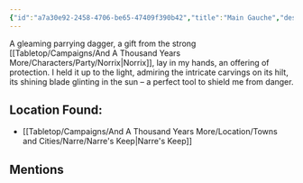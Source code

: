 ```yaml
---
{"id":"a7a30e92-2458-4706-be65-47409f390b42","title":"Main Gauche","description":"A gleaming parrying dagger, a gift from the strong Norrix, lay in my hands, an offering of protection.","isInCurrentInventory":true,"amountHeld":1,"causeOfConsumption":"null","publish":true,"date_created":"Sunday, March 5th 2023, 6:40:16 pm","date_modified":"Saturday, April 13th 2024, 8:14:47 pm","cssclasses":["mado-heading"],"path":"Tabletop/Campaigns/And A Thousand Years More/Inventory/Equipment/Main Gauche.md","permalink":"/tabletop/campaigns/and-a-thousand-years-more/inventory/equipment/main-gauche/","PassFrontmatter":true}
---
```



A gleaming parrying dagger, a gift from the strong [[Tabletop/Campaigns/And A Thousand Years More/Characters/Party/Norrix\|Norrix]], lay in my hands, an offering of protection. I held it up to the light, admiring the intricate carvings on its hilt, its shining blade glinting in the sun – a perfect tool to shield me from danger.

## Location Found:

- [[Tabletop/Campaigns/And A Thousand Years More/Location/Towns and Cities/Narre/Narre's Keep\|Narre's Keep]]

## Mentions


